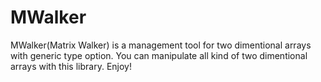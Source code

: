 # MWalker

MWalker(Matrix Walker) is a management tool for two dimentional arrays with generic type option. You can manipulate all kind of two dimentional arrays with this library. Enjoy!

